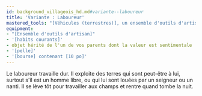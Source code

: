 ```yaml
---
id: background_villageois_hd.md#variante--laboureur
title: 'Variante : Laboureur'
mastered_tools: "[Véhicules (terrestres)], un ensemble d'outils d'artisan au choix entre des [outils de forgeron], [de cordonnier], [de tanneur], [de menuisier], [de maçon], [de potier], [de bricoleur], [de brasseur] ou [de charpentier]."
equipment:
- "[Ensemble d'outils d'artisan]"
- '[habits courants]'
- objet hérité de l'un de vos parents dont la valeur est sentimentale
- '[pelle]'
- '[bourse] contenant [10 po]'
---
```


Le laboureur travaille dur. Il exploite des terres qui sont peut-être à lui, surtout s'il est un homme libre, ou qui lui sont louées par un seigneur ou un nanti. Il se lève tôt pour travailler aux champs et rentre quand tombe la nuit.

